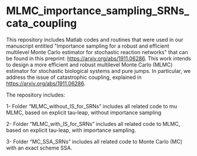 # MLMC_importance_sampling_SRNs_cata_coupling


This repository includes Matlab codes and routines that were used in our manuscript entitled "Importance sampling for a robust and efficient multilevel Monte Carlo estimator for stochastic reaction networks" that can be found in this preprint: https://arxiv.org/abs/1911.06286. This work intends to design a more efficient and robust multilevel Monte Carlo (MLMC) estimator for stochastic biological systems and pure jumps. In particular, we address the issue of catastrophic coupling, explained in https://arxiv.org/abs/1911.06286.

The repository includes:

1- Folder “MLMC_without_IS_for_SRNs” includes all related code to mu MLMC, based on explicit tau-leap, without importance sampling

2- Folder “MLMC_with_IS_for_SRNs” includes all related code to MLMC, based on explicit tau-leap, with importance sampling.

3- Folder “MC_SSA_SRNs” includes all related code to Monte Carlo (MC) with an exact scheme SSA.
